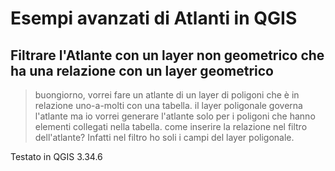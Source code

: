 # Esempi avanzati di Atlanti in QGIS
## Filtrare l'Atlante con un layer non geometrico che ha una relazione con un layer geometrico
>buongiorno, vorrei fare un atlante di un layer di poligoni che è in relazione uno-a-molti con una tabella.
>il layer poligonale governa l'atlante ma io vorrei generare l'atlante solo per i poligoni che hanno elementi collegati nella tabella.
>come inserire la relazione nel filtro dell'atlante?
>Infatti nel filtro ho soli i campi del layer poligonale.



Testato in QGIS 3.34.6

